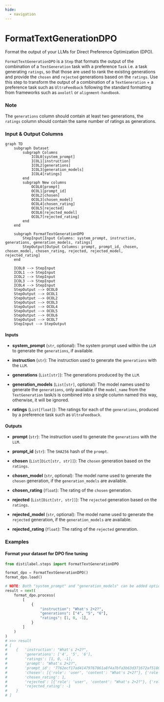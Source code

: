 ```yaml
---
hide:
  - navigation
---
```

# FormatTextGenerationDPO

Format the output of your LLMs for Direct Preference Optimization (DPO).



`FormatTextGenerationDPO` is a `Step` that formats the output of the combination of a `TextGeneration`
    task with a preference `Task` i.e. a task generating `ratings`, so that those are used to rank the
    existing generations and provide the `chosen` and `rejected` generations based on the `ratings`.
    Use this step to transform the output of a combination of a `TextGeneration` + a preference task such as
    `UltraFeedback` following the standard formatting from frameworks such as `axolotl` or `alignment-handbook`.



### Note
The `generations` column should contain at least two generations, the `ratings` column should
contain the same number of ratings as generations.






### Input & Output Columns

``` mermaid
graph TD
	subgraph Dataset
		subgraph Columns
			ICOL0[system_prompt]
			ICOL1[instruction]
			ICOL2[generations]
			ICOL3[generation_models]
			ICOL4[ratings]
		end
		subgraph New columns
			OCOL0[prompt]
			OCOL1[prompt_id]
			OCOL2[chosen]
			OCOL3[chosen_model]
			OCOL4[chosen_rating]
			OCOL5[rejected]
			OCOL6[rejected_model]
			OCOL7[rejected_rating]
		end
	end

	subgraph FormatTextGenerationDPO
		StepInput[Input Columns: system_prompt, instruction, generations, generation_models, ratings]
		StepOutput[Output Columns: prompt, prompt_id, chosen, chosen_model, chosen_rating, rejected, rejected_model, rejected_rating]
	end

	ICOL0 --> StepInput
	ICOL1 --> StepInput
	ICOL2 --> StepInput
	ICOL3 --> StepInput
	ICOL4 --> StepInput
	StepOutput --> OCOL0
	StepOutput --> OCOL1
	StepOutput --> OCOL2
	StepOutput --> OCOL3
	StepOutput --> OCOL4
	StepOutput --> OCOL5
	StepOutput --> OCOL6
	StepOutput --> OCOL7
	StepInput --> StepOutput

```


#### Inputs


- **system_prompt** (`str`, optional): The system prompt used within the `LLM` to generate the  `generations`, if available.

- **instruction** (`str`): The instruction used to generate the `generations` with the `LLM`.

- **generations** (`List[str]`): The generations produced by the `LLM`.

- **generation_models** (`List[str]`, optional): The model names used to generate the `generations`,  only available if the `model_name` from the `TextGeneration` task/s is combined into a single  column named this way, otherwise, it will be ignored.

- **ratings** (`List[float]`): The ratings for each of the `generations`, produced by a preference  task such as `UltraFeedback`.




#### Outputs


- **prompt** (`str`): The instruction used to generate the `generations` with the `LLM`.

- **prompt_id** (`str`): The `SHA256` hash of the `prompt`.

- **chosen** (`List[Dict[str, str]]`): The `chosen` generation based on the `ratings`.

- **chosen_model** (`str`, optional): The model name used to generate the `chosen` generation,  if the `generation_models` are available.

- **chosen_rating** (`float`): The rating of the `chosen` generation.

- **rejected** (`List[Dict[str, str]]`): The `rejected` generation based on the `ratings`.

- **rejected_model** (`str`, optional): The model name used to generate the `rejected` generation,  if the `generation_models` are available.

- **rejected_rating** (`float`): The rating of the `rejected` generation.





### Examples


#### Format your dataset for DPO fine tuning
```python
from distilabel.steps import FormatTextGenerationDPO

format_dpo = FormatTextGenerationDPO()
format_dpo.load()

# NOTE: Both "system_prompt" and "generation_models" can be added optionally.
result = next(
    format_dpo.process(
        [
            {
                "instruction": "What's 2+2?",
                "generations": ["4", "5", "6"],
                "ratings": [1, 0, -1],
            }
        ]
    )
)
# >>> result
# [
#    {   'instruction': "What's 2+2?",
#        'generations': ['4', '5', '6'],
#        'ratings': [1, 0, -1],
#        'prompt': "What's 2+2?",
#        'prompt_id': '7762ecf17ad41479767061a8f4a7bfa3b63d371672af5180872f9b82b4cd4e29',
#        'chosen': [{'role': 'user', 'content': "What's 2+2?"}, {'role': 'assistant', 'content': '4'}],
#        'chosen_rating': 1,
#        'rejected': [{'role': 'user', 'content': "What's 2+2?"}, {'role': 'assistant', 'content': '6'}],
#        'rejected_rating': -1
#    }
# ]
```




